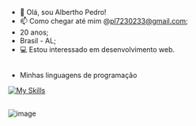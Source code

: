 - 👋 Olá, sou Albertho Pedro!
- 📫 Como chegar até mim  @pl7230233@gmail.com;
- 20 anos;
- Brasil - AL;
- 💻 Estou interessado em desenvolvimento web.

##
- Minhas linguagens de programação

[![My Skills](https://skillicons.dev/icons?i=js,html,css,java,postgres)](https://skillicons.dev)

##

![image](https://github.com/user-attachments/assets/206f4584-e938-46e9-ac7e-a4b305aecb60)
